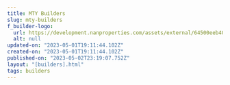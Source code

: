 ```yaml
---
title: MTY Builders
slug: mty-builders
f_builder-logo:
  url: https://development.nanproperties.com/assets/external/64500eeb400cc6506d8d6e4e_mty20logo20jpeg20small201.jpg
  alt: null
updated-on: "2023-05-01T19:11:44.102Z"
created-on: "2023-05-01T19:11:44.102Z"
published-on: "2023-05-02T23:19:07.752Z"
layout: "[builders].html"
tags: builders
---
```

